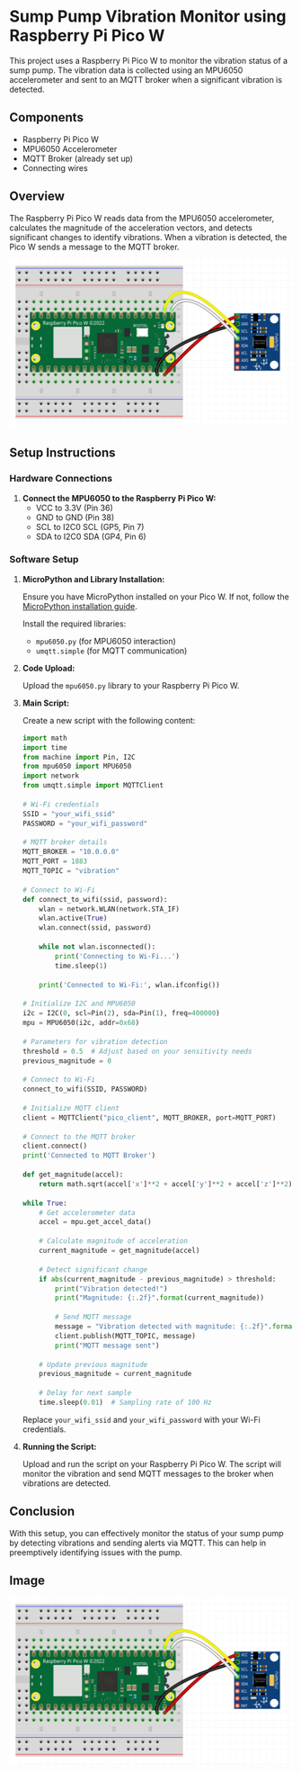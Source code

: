 # Sump Pump Vibration Monitor using Raspberry Pi Pico W

This project uses a Raspberry Pi Pico W to monitor the vibration status of a sump pump. The vibration data is collected using an MPU6050 accelerometer and sent to an MQTT broker when a significant vibration is detected.

## Components

- Raspberry Pi Pico W
- MPU6050 Accelerometer
- MQTT Broker (already set up)
- Connecting wires

## Overview

The Raspberry Pi Pico W reads data from the MPU6050 accelerometer, calculates the magnitude of the acceleration vectors, and detects significant changes to identify vibrations. When a vibration is detected, the Pico W sends a message to the MQTT broker.

![Raspberry Pi Pico W](rpic.png)

## Setup Instructions

### Hardware Connections

1. **Connect the MPU6050 to the Raspberry Pi Pico W:**
    - VCC to 3.3V (Pin 36)
    - GND to GND (Pin 38)
    - SCL to I2C0 SCL (GP5, Pin 7)
    - SDA to I2C0 SDA (GP4, Pin 6)

### Software Setup

1. **MicroPython and Library Installation:**

    Ensure you have MicroPython installed on your Pico W. If not, follow the [MicroPython installation guide](https://micropython.org/download/rp2-pico-w/).

    Install the required libraries:
    - `mpu6050.py` (for MPU6050 interaction)
    - `umqtt.simple` (for MQTT communication)

2. **Code Upload:**

    Upload the `mpu6050.py` library to your Raspberry Pi Pico W.

3. **Main Script:**

    Create a new script with the following content:

    ```python
    import math
    import time
    from machine import Pin, I2C
    from mpu6050 import MPU6050
    import network
    from umqtt.simple import MQTTClient

    # Wi-Fi credentials
    SSID = "your_wifi_ssid"
    PASSWORD = "your_wifi_password"

    # MQTT broker details
    MQTT_BROKER = "10.0.0.0"
    MQTT_PORT = 1883
    MQTT_TOPIC = "vibration"

    # Connect to Wi-Fi
    def connect_to_wifi(ssid, password):
        wlan = network.WLAN(network.STA_IF)
        wlan.active(True)
        wlan.connect(ssid, password)
        
        while not wlan.isconnected():
            print('Connecting to Wi-Fi...')
            time.sleep(1)
        
        print('Connected to Wi-Fi:', wlan.ifconfig())

    # Initialize I2C and MPU6050
    i2c = I2C(0, scl=Pin(2), sda=Pin(1), freq=400000)
    mpu = MPU6050(i2c, addr=0x68)

    # Parameters for vibration detection
    threshold = 0.5  # Adjust based on your sensitivity needs
    previous_magnitude = 0

    # Connect to Wi-Fi
    connect_to_wifi(SSID, PASSWORD)

    # Initialize MQTT client
    client = MQTTClient("pico_client", MQTT_BROKER, port=MQTT_PORT)

    # Connect to the MQTT broker
    client.connect()
    print('Connected to MQTT Broker')

    def get_magnitude(accel):
        return math.sqrt(accel['x']**2 + accel['y']**2 + accel['z']**2)

    while True:
        # Get accelerometer data
        accel = mpu.get_accel_data()
        
        # Calculate magnitude of acceleration
        current_magnitude = get_magnitude(accel)
        
        # Detect significant change
        if abs(current_magnitude - previous_magnitude) > threshold:
            print("Vibration detected!")
            print("Magnitude: {:.2f}".format(current_magnitude))
            
            # Send MQTT message
            message = "Vibration detected with magnitude: {:.2f}".format(current_magnitude)
            client.publish(MQTT_TOPIC, message)
            print("MQTT message sent")

        # Update previous magnitude
        previous_magnitude = current_magnitude
        
        # Delay for next sample
        time.sleep(0.01)  # Sampling rate of 100 Hz
    ```

    Replace `your_wifi_ssid` and `your_wifi_password` with your Wi-Fi credentials.

4. **Running the Script:**

    Upload and run the script on your Raspberry Pi Pico W. The script will monitor the vibration and send MQTT messages to the broker when vibrations are detected.

## Conclusion

With this setup, you can effectively monitor the status of your sump pump by detecting vibrations and sending alerts via MQTT. This can help in preemptively identifying issues with the pump.

## Image

![Raspberry Pi Pico W](rpic.png)
